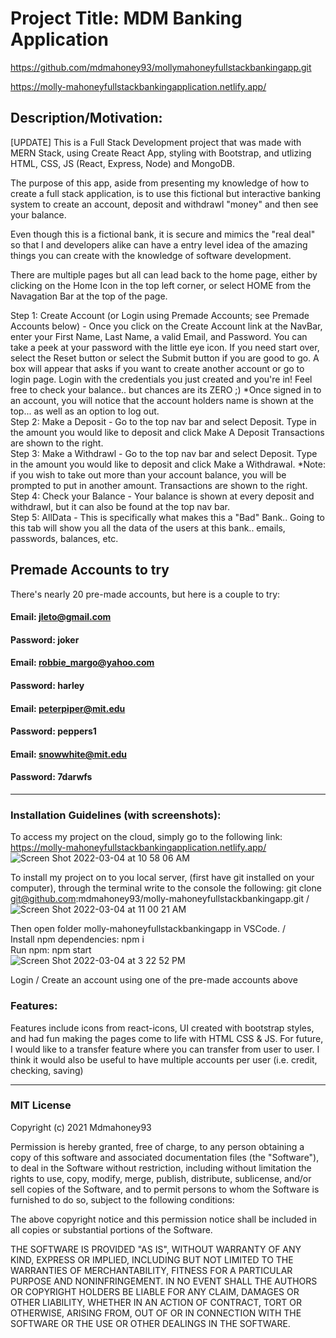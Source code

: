# Project Title: MDM Banking Application

https://github.com/mdmahoney93/mollymahoneyfullstackbankingapp.git

https://molly-mahoneyfullstackbankingapplication.netlify.app/

## Description/Motivation:

[UPDATE] This is a Full Stack Development project that was made with MERN Stack, using Create React App, styling with Bootstrap, and utlizing HTML, CSS, JS (React, Express, Node) and MongoDB.

The purpose of this app, aside from presenting my knowledge of how to create a full stack application, is to use this fictional but interactive banking system to create an account, deposit and withdrawl "money" and then see your balance.

Even though this is a fictional bank, it is secure and mimics the "real deal" so that I and developers alike can have a entry level idea of the amazing things you can create with the knowledge of software development.

There are multiple pages but all can lead back to the home page, either by clicking on the Home Icon in the top left corner, or select HOME from the Navagation Bar at the top of the page.

Step 1: Create Account (or Login using Premade Accounts; see Premade Accounts below) -
Once you click on the Create Account link at the NavBar, enter your First Name, Last Name, a valid Email, and Password. You can take a peek at your password with the little eye icon. If you need start over, select the Reset button or select the Submit button if you are good to go.
A box will appear that asks if you want to create another account or go to login page. Login with the credentials you just created and you're in! Feel free to check your balance.. but chances are its ZERO ;)
\*Once signed in to an account, you will notice that the account holders name is shown at the top... as well as an option to log out.  
Step 2: Make a Deposit -
Go to the top nav bar and select Deposit. Type in the amount you would like to deposit and click Make A Deposit
Transactions are shown to the right.  
Step 3: Make a Withdrawl -
Go to the top nav bar and select Deposit. Type in the amount you would like to deposit and click Make a Withdrawal. \*Note: if you wish to take out more than your account balance, you will be prompted to put in another amount. Transactions are shown to the right.  
Step 4: Check your Balance -
Your balance is shown at every deposit and withdrawl, but it can also be found at the top nav bar.  
Step 5: AllData -
This is specifically what makes this a "Bad" Bank.. Going to this tab will show you all the data of the users at this bank.. emails, passwords, balances, etc.

## Premade Accounts to try

There's nearly 20 pre-made accounts, but here is a couple to try:

#### Email: jleto@gmail.com

#### Password: joker

#### Email: robbie_margo@yahoo.com

#### Password: harley

#### Email: peterpiper@mit.edu

#### Password: peppers1

#### Email: snowwhite@mit.edu

#### Password: 7darwfs

---

### Installation Guidelines (with screenshots):

To access my project on the cloud, simply go to the following link: https://molly-mahoneyfullstackbankingapplication.netlify.app/  
![Screen Shot 2022-03-04 at 10 58 06 AM](https://user-images.githubusercontent.com/83600327/156806402-62012a2f-957b-4900-8829-6d5a192d85cf.png)

To install my project on to you local server, (first have git installed on your computer), through the terminal write to the console the following: git clone git@github.com:mdmahoney93/molly-mahoneyfullstackbankingapp.git / 
![Screen Shot 2022-03-04 at 11 00 21 AM](https://user-images.githubusercontent.com/83600327/156806757-defc2430-a798-443a-8b62-9acdf1d32812.png)

Then open folder molly-mahoneyfullstackbankingapp in VSCode. /  
Install npm dependencies: npm i   
Run npm: npm start  
![Screen Shot 2022-03-04 at 3 22 52 PM](https://user-images.githubusercontent.com/83600327/156843448-3bfc77e4-9b4d-4ce1-a1e7-113ea6a422de.png)

Login / Create an account using one of the pre-made accounts above

### Features:

Features include icons from react-icons, UI created with bootstrap styles, and had fun making the pages come to life with HTML CSS & JS.
For future, I would like to a transfer feature where you can transfer from user to user. I think it would also be useful to have multiple accounts per user (i.e. credit, checking, saving)

---

### MIT License

Copyright (c) 2021 Mdmahoney93

Permission is hereby granted, free of charge, to any person obtaining a copy
of this software and associated documentation files (the "Software"), to deal
in the Software without restriction, including without limitation the rights
to use, copy, modify, merge, publish, distribute, sublicense, and/or sell
copies of the Software, and to permit persons to whom the Software is
furnished to do so, subject to the following conditions:

The above copyright notice and this permission notice shall be included in all
copies or substantial portions of the Software.

THE SOFTWARE IS PROVIDED "AS IS", WITHOUT WARRANTY OF ANY KIND, EXPRESS OR
IMPLIED, INCLUDING BUT NOT LIMITED TO THE WARRANTIES OF MERCHANTABILITY,
FITNESS FOR A PARTICULAR PURPOSE AND NONINFRINGEMENT. IN NO EVENT SHALL THE
AUTHORS OR COPYRIGHT HOLDERS BE LIABLE FOR ANY CLAIM, DAMAGES OR OTHER
LIABILITY, WHETHER IN AN ACTION OF CONTRACT, TORT OR OTHERWISE, ARISING FROM,
OUT OF OR IN CONNECTION WITH THE SOFTWARE OR THE USE OR OTHER DEALINGS IN THE
SOFTWARE.
